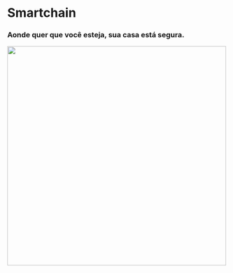# Smartchain
<h3>Aonde quer que você esteja, sua casa está segura.</h3>
<img src="https://user-images.githubusercontent.com/72043658/168502442-79c22e33-8763-438c-87e0-69a7eeebaaf1.png" height="500px">
